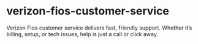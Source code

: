 # verizon-fios-customer-service
Verizon Fios customer service delivers fast, friendly support. Whether it’s billing, setup, or tech issues, help is just a call or click away.
